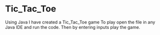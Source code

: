 # Tic_Tac_Toe
Using Java I have created a Tic_Tac_Toe game 
To play open the file in any Java IDE and run the code.
Then by entering inputs play the game.

